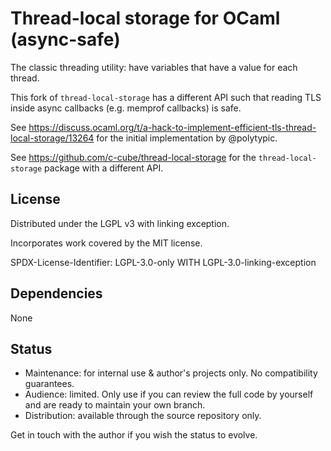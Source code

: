 # Thread-local storage for OCaml (async-safe)

The classic threading utility: have variables that have a value for
each thread.

This fork of `thread-local-storage` has a different API such that
reading TLS inside async callbacks (e.g. memprof callbacks) is safe.

See
https://discuss.ocaml.org/t/a-hack-to-implement-efficient-tls-thread-local-storage/13264
for the initial implementation by @polytypic.

See https://github.com/c-cube/thread-local-storage for the
`thread-local-storage` package with a different API.

## License

Distributed under the LGPL v3 with linking exception.

Incorporates work covered by the MIT license.

SPDX-License-Identifier: LGPL-3.0-only WITH LGPL-3.0-linking-exception

## Dependencies

None

## Status

- Maintenance: for internal use & author's projects only. No
  compatibility guarantees.
- Audience: limited. Only use if you can review the full code by
  yourself and are ready to maintain your own branch.
- Distribution: available through the source repository only.

Get in touch with the author if you wish the status to evolve.
